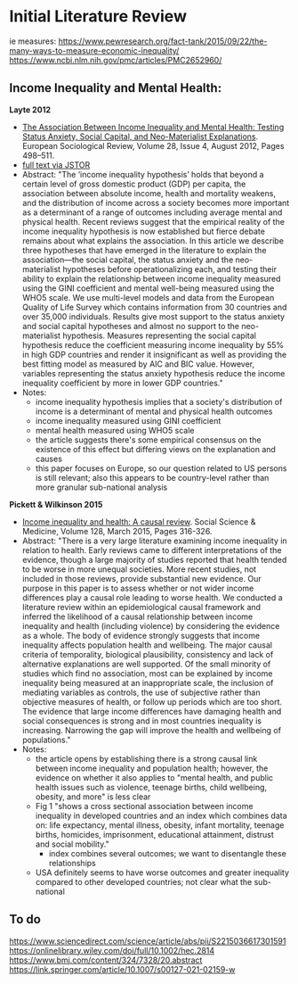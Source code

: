 # Initial Literature Review

ie measures:
https://www.pewresearch.org/fact-tank/2015/09/22/the-many-ways-to-measure-economic-inequality/
https://www.ncbi.nlm.nih.gov/pmc/articles/PMC2652960/

## Income Inequality and Mental Health:

**Layte 2012**  
- [The Association Between Income Inequality and Mental Health: Testing Status Anxiety, Social Capital, and Neo-Materialist Explanations](https://academic.oup.com/esr/article-abstract/28/4/498/431342). European Sociological Review, Volume 28, Issue 4, August 2012, Pages 498–511.  
- [full text via JSTOR](https://www.jstor.org/stable/pdf/23272534.pdf?casa_token=lGKPIWt870oAAAAA:AHXSRkP-aa6mV-TLPJcE89bKAhYa7oleQZRHpMnjOWC5NzX5jUHlDasCEckHAgKJs8DOLYqUzWhzdd1K3FeGwqG5GN4xd2eAUmGOvix5d4YeGsYAcrba)
- Abstract: "The ‘income inequality hypothesis’ holds that beyond a certain level of gross domestic product (GDP) per capita, the association between absolute income, health and mortality weakens, and the distribution of income across a society becomes more important as a determinant of a range of outcomes including average mental and physical health. Recent reviews suggest that the empirical reality of the income inequality hypothesis is now established but fierce debate remains about what explains the association. In this article we describe three hypotheses that have emerged in the literature to explain the association—the social capital, the status anxiety and the neo-materialist hypotheses before operationalizing each, and testing their ability to explain the relationship between income inequality measured using the GINI coefficient and mental well-being measured using the WHO5 scale. We use multi-level models and data from the European Quality of Life Survey which contains information from 30 countries and over 35,000 individuals. Results give most support to the status anxiety and social capital hypotheses and almost no support to the neo-materialist hypothesis. Measures representing the social capital hypothesis reduce the coefficient measuring income inequality by 55% in high GDP countries and render it insignificant as well as providing the best fitting model as measured by AIC and BIC value. However, variables representing the status anxiety hypothesis reduce the income inequality coefficient by more in lower GDP countries."  
- Notes:  
	+ income inequality hypothesis implies that a society's distribution of income is a determinant of mental and physical health outcomes
	+ income inequality measured using GINI coefficient
	+ mental health measured using WHO5 scale
	+ the article suggests there's some empirical consensus on the existence of this effect but differing views on the explanation and causes
	+ this paper focuses on Europe, so our question related to US persons is still relevant; also this appears to be country-level rather than more granular sub-national analysis

**Pickett & Wilkinson 2015**  
- [Income inequality and health: A causal review](https://doi.org/10.1016/j.socscimed.2014.12.031). Social Science & Medicine, Volume 128, March 2015, Pages 316-326.  
- Abstract: "There is a very large literature examining income inequality in relation to health. Early reviews came to different interpretations of the evidence, though a large majority of studies reported that health tended to be worse in more unequal societies. More recent studies, not included in those reviews, provide substantial new evidence. Our purpose in this paper is to assess whether or not wider income differences play a causal role leading to worse health. We conducted a literature review within an epidemiological causal framework and inferred the likelihood of a causal relationship between income inequality and health (including violence) by considering the evidence as a whole. The body of evidence strongly suggests that income inequality affects population health and wellbeing. The major causal criteria of temporality, biological plausibility, consistency and lack of alternative explanations are well supported. Of the small minority of studies which find no association, most can be explained by income inequality being measured at an inappropriate scale, the inclusion of mediating variables as controls, the use of subjective rather than objective measures of health, or follow up periods which are too short. The evidence that large income differences have damaging health and social consequences is strong and in most countries inequality is increasing. Narrowing the gap will improve the health and wellbeing of populations."  
- Notes:
	+ the article opens by establishing there is a strong causal link between income inequality and population health; however, the evidence on whether it also applies to "mental health, and public health issues such as violence, teenage births, child wellbeing, obesity, and more" is less clear
	+ Fig 1 "shows a cross sectional association between income inequality in developed countries and an index which combines data on: life expectancy, mental illness, obesity, infant mortality, teenage births, homicides, imprisonment, educational attainment, distrust and social mobility."
		- index combines several outcomes; we want to disentangle these relationships
	+ USA definitely seems to have worse outcomes and greater inequality compared to other developed countries; not clear what the sub-national 



## To do

https://www.sciencedirect.com/science/article/abs/pii/S2215036617301591
https://onlinelibrary.wiley.com/doi/full/10.1002/hec.2814
https://www.bmj.com/content/324/7328/20.abstract
https://link.springer.com/article/10.1007/s00127-021-02159-w


